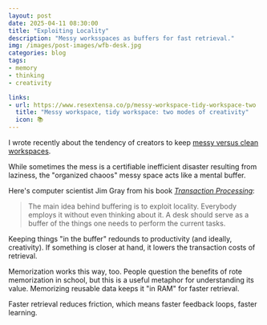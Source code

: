 ```yaml
---
layout: post
date: 2025-04-11 08:30:00
title: "Exploiting Locality"
description: "Messy worksspaces as buffers for fast retrieval."
img: /images/post-images/wfb-desk.jpg
categories: blog
tags:
- memory
- thinking
- creativity

links:
- url: https://www.resextensa.co/p/messy-workspace-tidy-workspace-two
  title: "Messy workspace, tidy workspace: two modes of creativity"
  icon: 📚
---
```


I wrote recently about the tendency of creators to keep [messy versus clean workspaces](https://www.resextensa.co/p/messy-workspace-tidy-workspace-two
"Messy workspace, tidy workspace").

While sometimes the mess is a certifiable inefficient disaster resulting from laziness, the "organized chaoos" messy space acts like a mental buffer.

Here's computer scientist Jim Gray from his book _[Transaction Processing](https://dl.acm.org/doi/10.5555/573304)_:

> The main idea behind buffering is to exploit locality. Everybody employs it without even thinking about it. A desk should serve as a buffer of the things one needs to perform the current tasks.

Keeping things "in the buffer" redounds to productivity (and ideally, creativity). If something is closer at hand, it lowers the transaction costs of retrieval.

Memorization works this way, too. People question the benefits of rote memorization in school, but this is a useful metaphor for understanding its value. Memorizing reusable data keeps it "in RAM" for faster retrieval.

Faster retrieval reduces friction, which means faster feedback loops, faster learning.